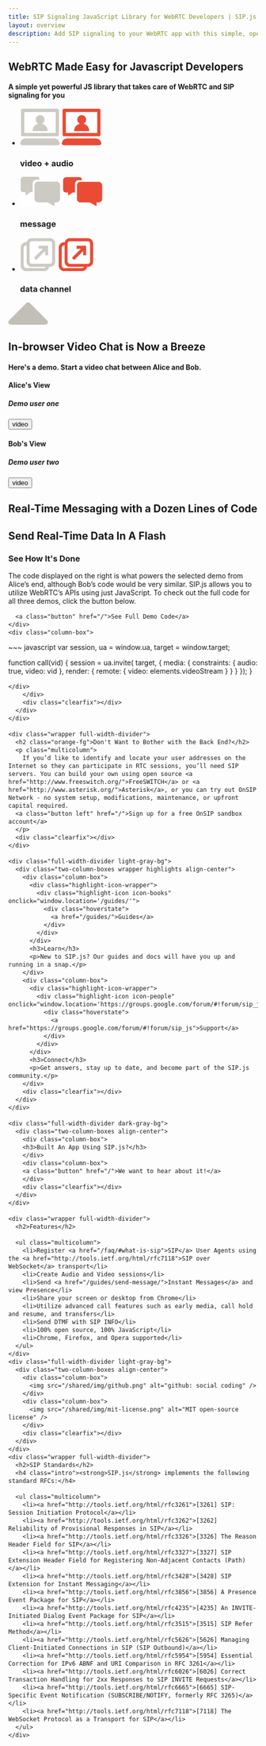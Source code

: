 ```yaml
---
title: SIP Signaling JavaScript Library for WebRTC Developers | SIP.js
layout: overview
description: Add SIP signaling to your WebRTC app with this simple, open source JavaScript library - SIP.js.
---
```

<article class="wrapper group home-feature" id="feature-selector">
	<div class="feature">
		<h1>WebRTC Made Easy for Javascript Developers</h1>
		<h4 class="intro">A simple yet powerful JS library that takes care of WebRTC and SIP signaling for you</h4>
	</div>
    <ul class="wrapper highlights">
      <!-- TODO allow for highlighting of a list item. -->
      <li id="feature-video-audio">
        <img class="icon-unselected"
             src="/shared/img/video-audio.png" alt="video + audio" />
        <img class="icon-selected"
             src="/shared/img/video-audio-highlight.png" alt="video + audio highlight" />
        <h3>video + audio</h3>
      </li>
      <li id="feature-message">
        <img class="icon-unselected"
             src="/shared/img/message.png" alt="message" />
        <img class="icon-selected"
             src="/shared/img/message-highlight.png" alt="message highlight" />
        <h3>message</h3>
      </li>
      <li id="feature-data-channel">
        <img class="icon-unselected"
             src="/shared/img/data-channel.png" alt="message" />
        <img class="icon-selected"
             src="/shared/img/data-channel-highlight.png" alt="message highlight" />
        <h3>data channel</h3>
      </li>
    </ul>
    <!-- This draws an arrow that we use to indicate the highlighted feature -->
    <svg id="feature-arrow" width="80" height="45">
      <polygon points="40,5 75,40 5,40"
               style="fill:rgb(193,191,182); stroke:rgb(193,191,182); stroke-width:10;"
               stroke-linejoin="round" />
    </svg>
</article>

<div class="full-width-divider mid-gray-bg feature">
  <div id="content-video-audio">
    <h2>In-browser Video Chat is Now a Breeze</h2>
    <h4 class="intro">Here's a demo. Start a video chat between Alice and Bob.</h4>
    <div class="two-column-boxes wrapper">
      <div class="column-box">
        <div class="demo-window">
          <div class="demo-view"></div>
          <div class="left">
            <h4>Alice's View</h4>
            <h5>Demo user one</h5>
          </div>
          <button class="right" type="button">video</button>
          <div class="clearfix"></div>
        </div>
      </div>
      <div class="column-box">
        <div class="demo-window">
          <div class="demo-view"></div>
          <div class="left">
            <h4>Bob's View</h4>
            <h5>Demo user two</h5>
          </div>
          <button class="right" type="button">video</button>
          <div class="clearfix"></div>
        </div>
      </div>
      <div class="clearfix"></div>
    </div>
  </div>
  <div id="content-message">
    <h2>Real-Time Messaging with a Dozen Lines of Code</h2>
  </div>
  <div id="content-data-channel">
    <h2>Send Real-Time Data In A Flash</h2>
  </div>
</div>
<div class="full-width-divider orange-bg">
  <div class="two-column-boxes wrapper align-left">
    <div class="column-box">
      <h3>See How It's Done</h3>
      <p>
        The code displayed on the right is what powers the selected demo from Alice’s end, although Bob’s code would be very similar. SIP.js allows you to utilize WebRTC’s APIs using just JavaScript. To check out the full code for all three demos, click the button below.
      </p>

      <a class="button" href="/">See Full Demo Code</a>
    </div>
    <div class="column-box">
<div markdown="1">
~~~ javascript
var session,
ua = window.ua,
target = window.target;

function call(vid) {
  session = ua.invite(
    target,
    {
      media: {
        constraints: {
          audio: true,
          video: vid
        },
        render: {
          remote: {
            video: elements.videoStream
          }
        }
      }
    });
}
~~~
</div>
    </div>
    <div class="clearfix"></div>
  </div>
</div>

<div class="wrapper full-width-divider">
  <h2 class="orange-fg">Don't Want to Bother with the Back End?</h2>
  <p class="multicolumn">
    If you’d like to identify and locate your user addresses on the Internet so they can participate in RTC sessions, you’ll need SIP servers. You can build your own using open source <a href="http://www.freeswitch.org/">FreeSWITCH</a> or <a href="http://www.asterisk.org/">Asterisk</a>, or you can try out OnSIP Network - no system setup, modifications, maintenance, or upfront capital required.
  <a class="button left" href="/">Sign up for a free OnSIP sandbox account</a>
  </p>
  <div class="clearfix"></div>
</div>

<div class="full-width-divider light-gray-bg">
  <div class="two-column-boxes wrapper highlights align-center">
    <div class="column-box">
      <div class="highlight-icon-wrapper">
        <div class="highlight-icon icon-books" onclick="window.location='/guides/'">
          <div class="hoverstate">
            <a href="/guides/">Guides</a>
          </div>
        </div>
      </div>
      <h3>Learn</h3>
      <p>New to SIP.js? Our guides and docs will have you up and running in a snap.</p>
    </div>
    <div class="column-box">
      <div class="highlight-icon-wrapper">
        <div class="highlight-icon icon-people" onclick="window.location='https://groups.google.com/forum/#!forum/sip_js'">
          <div class="hoverstate">
            <a href="https://groups.google.com/forum/#!forum/sip_js">Support</a>
          </div>
        </div>
      </div>
      <h3>Connect</h3>
      <p>Get answers, stay up to date, and become part of the SIP.js community.</p>
    </div>
    <div class="clearfix"></div>
  </div>
</div>

<div class="full-width-divider dark-gray-bg">
  <div class="two-column-boxes align-center">
    <div class="column-box">
    <h3>Built An App Using SIP.js?</h3>
    </div>
    <div class="column-box">
    <a class="button" href="/">We want to hear about it!</a>
    </div>
    <div class="clearfix"></div>
  </div>
</div>

<div class="wrapper full-width-divider">
  <h2>Features</h2>

  <ul class="multicolumn">
    <li>Register <a href="/faq/#what-is-sip">SIP</a> User Agents using the <a href="http://tools.ietf.org/html/rfc7118">SIP over WebSocket</a> transport</li>
    <li>Create Audio and Video sessions</li>
    <li>Send <a href="/guides/send-message/">Instant Messages</a> and view Presence</li>
    <li>Share your screen or desktop from Chrome</li>
    <li>Utilize advanced call features such as early media, call hold and resume, and transfers</li>
    <li>Send DTMF with SIP INFO</li>
    <li>100% open source, 100% JavaScript</li>
    <li>Chrome, Firefox, and Opera supported</li>
  </ul>
</div>
<div class="full-width-divider light-gray-bg">
  <div class="two-column-boxes align-center">
    <div class="column-box">
      <img src="/shared/img/github.png" alt="github: social coding" />
    </div>
    <div class="column-box">
      <img src="/shared/img/mit-license.png" alt="MIT open-source license" />
    </div>
    <div class="clearfix"></div>
  </div>
</div>
<div class="wrapper full-width-divider">
  <h2>SIP Standards</h2>
  <h4 class="intro"><strong>SIP.js</strong> implements the following standard RFCs:</h4>

  <ul class="multicolumn">
    <li><a href="http://tools.ietf.org/html/rfc3261">[3261] SIP: Session Initiation Protocol</a></li>
    <li><a href="http://tools.ietf.org/html/rfc3262">[3262] Reliability of Provisional Responses in SIP</a></li>
    <li><a href="http://tools.ietf.org/html/rfc3326">[3326] The Reason Header Field for SIP</a></li>
    <li><a href="http://tools.ietf.org/html/rfc3327">[3327] SIP Extension Header Field for Registering Non-Adjacent Contacts (Path)</a></li>
    <li><a href="http://tools.ietf.org/html/rfc3428">[3428] SIP Extension for Instant Messaging</a></li>
    <li><a href="http://tools.ietf.org/html/rfc3856">[3856] A Presence Event Package for SIP</a></li>
    <li><a href="http://tools.ietf.org/html/rfc4235">[4235] An INVITE-Initiated Dialog Event Package for SIP</a></li>
    <li><a href="http://tools.ietf.org/html/rfc3515">[3515] SIP Refer Method</a></li>
    <li><a href="http://tools.ietf.org/html/rfc5626">[5626] Managing Client-Initiated Connections in SIP (SIP Outbound)</a></li>
    <li><a href="http://tools.ietf.org/html/rfc5954">[5954] Essential Correction for IPv6 ABNF and URI Comparison in RFC 3261</a></li>
    <li><a href="http://tools.ietf.org/html/rfc6026">[6026] Correct Transaction Handling for 2xx Responses to SIP INVITE Requests</a></li>
    <li><a href="http://tools.ietf.org/html/rfc6665">[6665] SIP-Specific Event Notification (SUBSCRIBE/NOTIFY, formerly RFC 3265)</a></li>
    <li><a href="http://tools.ietf.org/html/rfc7118">[7118] The WebSocket Protocol as a Transport for SIP</a></li>
  </ul>
</div>
